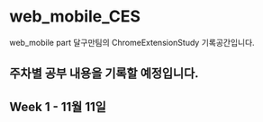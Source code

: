 # web_mobile_CES
web_mobile part 달구만팀의 ChromeExtensionStudy 기록공간입니다.


## 주차별 공부 내용을 기록할 예정입니다.

## Week 1 - 11월 11일
